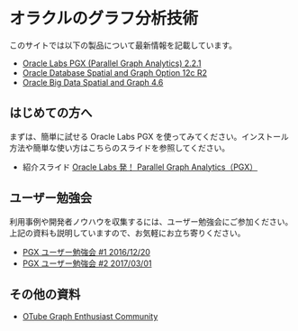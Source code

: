 # オラクルのグラフ分析技術

このサイトでは以下の製品について最新情報を記載しています。

* [Oracle Labs PGX (Parallel Graph Analytics) 2.2.1](https://docs.oracle.com/cd/E56133_01/2.2.1/index.html)
* [Oracle Database Spatial and Graph Option 12c R2](http://docs.oracle.com/cd/E82638_01/SPGDG/toc.htm)
* [Oracle Big Data Spatial and Graph 4.6](http://docs.oracle.com/bigdata/bda46/index.htm)

## はじめての方へ

まずは、簡単に試せる Oracle Labs PGX を使ってみてください。インストール方法や簡単な使い方はこちらのスライドを参照してください。

* 紹介スライド [Oracle Labs 発！ Parallel Graph Analytics（PGX）](http://www.slideshare.net/oracle4engineer/oracle-labs-pgx)

## ユーザー勉強会

利用事例や開発者ノウハウを収集するには、ユーザー勉強会にご参加ください。上記の資料も説明していますので、お気軽にお立ち寄りください。

* [PGX ユーザー勉強会 #1 2016/12/20](https://connpass.com/event/45495/)
* [PGX ユーザー勉強会 #2 2017/03/01](https://connpass.com/event/47637/)

## その他の資料

* [OTube Graph Enthusiast Community](https://otube.oracle.com/channel/Graph+Enthusiast+Community/2435)
